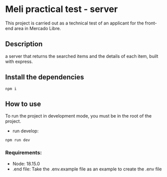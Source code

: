 # Meli practical test - server

This project is carried out as a technical test of an applicant for the front-end area in Mercado Libre.

## Description

a server that returns the searched items and the details of each item, built with express.

## Install the dependencies

```
npm i
```

## How to use

To run the project in development mode, you must be in the root of the project.

* run develop:

```
npm run dev
```

### Requirements:

* Node: 18.15.0
* .end file: Take the .env.example file as an example to create the .env file
